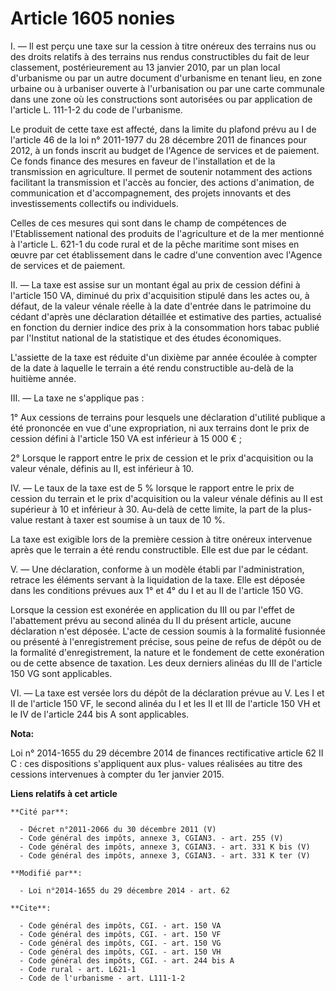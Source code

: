 # Article 1605 nonies

I. ― Il est perçu une taxe sur la cession à titre onéreux des terrains nus ou des droits relatifs à des terrains nus rendus
constructibles du fait de leur classement, postérieurement au 13 janvier 2010, par un plan local d'urbanisme ou par un autre
document d'urbanisme en tenant lieu, en zone urbaine ou à urbaniser ouverte à l'urbanisation ou par une carte communale dans
une zone où les constructions sont autorisées ou par application de l'article L. 111-1-2 du code de l'urbanisme. 

Le produit de cette taxe est affecté, dans la limite du plafond prévu au I de l'article 46 de la loi n° 2011-1977 du 28
décembre 2011 de finances pour 2012, à un fonds inscrit au budget de l'Agence de services et de paiement. Ce fonds finance
des mesures en faveur de l'installation et de la transmission en agriculture. Il permet de soutenir notamment des actions
facilitant la transmission et l'accès au foncier, des actions d'animation, de communication et d'accompagnement, des projets
innovants et des investissements collectifs ou individuels. 

Celles de ces mesures qui sont dans le champ de compétences de l'Etablissement national des produits de l'agriculture et de
la mer mentionné à l'article L. 621-1 du code rural et de la pêche maritime sont mises en œuvre par cet établissement dans le
cadre d'une convention avec l'Agence de services et de paiement. 

II. ― La taxe est assise sur un montant égal au prix de cession défini à l'article 150 VA, diminué du prix d'acquisition
stipulé dans les actes ou, à défaut, de la valeur vénale réelle à la date d'entrée dans le patrimoine du cédant d'après une
déclaration détaillée et estimative des parties, actualisé en fonction du dernier indice des prix à la consommation hors
tabac publié par l'Institut national de la statistique et des études économiques.

L'assiette de la taxe est réduite d'un dixième par année écoulée à compter de la date à laquelle le terrain a été rendu
constructible au-delà de la huitième année. 

III. ― La taxe ne s'applique pas : 

1° Aux cessions de terrains pour lesquels une déclaration d'utilité publique a été prononcée en vue d'une expropriation, ni
aux terrains dont le prix de cession défini à l'article 150 VA est inférieur à 15 000 € ; 

2° Lorsque le rapport entre le prix de cession et le prix d'acquisition ou la valeur vénale, définis au II, est inférieur à
10. 

IV. ― Le taux de la taxe est de 5 % lorsque le rapport entre le prix de cession du terrain et le prix d'acquisition ou la
valeur vénale définis au II est supérieur à 10 et inférieur à 30. Au-delà de cette limite, la part de la plus-value restant à
taxer est soumise à un taux de 10 %. 

La taxe est exigible lors de la première cession à titre onéreux intervenue après que le terrain a été rendu constructible.
Elle est due par le cédant.

V. ― Une déclaration, conforme à un modèle établi par l'administration, retrace les éléments servant à la liquidation de la
taxe. Elle est déposée dans les conditions prévues aux 1° et 4° du I et au II de l'article 150 VG. 

Lorsque la cession est exonérée en application du III ou par l'effet de l'abattement prévu au second alinéa du II du présent
article, aucune déclaration n'est déposée. L'acte de cession soumis à la formalité fusionnée ou présenté à l'enregistrement
précise, sous peine de refus de dépôt ou de la formalité d'enregistrement, la nature et le fondement de cette exonération ou
de cette absence de taxation. Les deux derniers alinéas du III de l'article 150 VG sont applicables. 

VI. ― La taxe est versée lors du dépôt de la déclaration prévue au V. Les I et II de l'article 150 VF, le second alinéa du I
et les II et III de l'article 150 VH et le IV de l'article 244 bis A sont applicables.

**Nota:**

Loi n° 2014-1655 du 29 décembre 2014 de finances rectificative article 62 II C : ces dispositions s'appliquent aux plus-
values réalisées au titre des cessions intervenues à compter du 1er janvier 2015.

**Liens relatifs à cet article**

	**Cité par**:

	  - Décret n°2011-2066 du 30 décembre 2011 (V)
	  - Code général des impôts, annexe 3, CGIAN3. - art. 255 (V)
	  - Code général des impôts, annexe 3, CGIAN3. - art. 331 K bis (V)
	  - Code général des impôts, annexe 3, CGIAN3. - art. 331 K ter (V)

	**Modifié par**:

	  - Loi n°2014-1655 du 29 décembre 2014 - art. 62

	**Cite**:

	  - Code général des impôts, CGI. - art. 150 VA
	  - Code général des impôts, CGI. - art. 150 VF
	  - Code général des impôts, CGI. - art. 150 VG
	  - Code général des impôts, CGI. - art. 150 VH
	  - Code général des impôts, CGI. - art. 244 bis A
	  - Code rural - art. L621-1
	  - Code de l'urbanisme - art. L111-1-2
